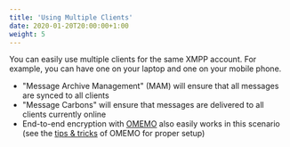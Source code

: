 ```yaml
---
title: 'Using Multiple Clients'
date: 2020-01-20T20:00:00+1:00
weight: 5
---
```


You can easily use multiple clients for the same XMPP account. For example, you can have one on your laptop and one on your mobile phone.

* "Message Archive Management" (MAM) will ensure that all messages are synced to all clients
* "Message Carbons" will ensure that messages are delivered to all clients currently online
* End-to-end encryption with [OMEMO](../omemo/) also easily works in this scenario (see the [tips & tricks](../omemo/#tips--tricks) of OMEMO for proper setup)
